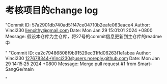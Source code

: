 # 考核项目的change log

"Commit ID: 57a2901db740ad51f47ce04710b2eafe063eace4
Author: Vinci230 <lienxithy@gmail.com>
Date: Mon Jan 29 15:01:01 2024 +0800
Message: 假设本仓库为主仓库，将27号的commit信息更新到主仓库的readme中

"
"Commit ID: ca2c79486808f9b91529ec31ffd06263f1e1abea
Author: Vinci230 <127678344+Vinci230@users.noreply.github.com>
Date: Mon Jan 29 14:15:25 2024 +0800
Message: Merge pull request #1 from Smart-SangGe/main

"